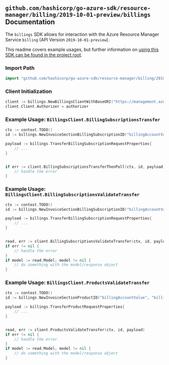
## `github.com/hashicorp/go-azure-sdk/resource-manager/billing/2019-10-01-preview/billings` Documentation

The `billings` SDK allows for interaction with the Azure Resource Manager Service `billing` (API Version `2019-10-01-preview`).

This readme covers example usages, but further information on [using this SDK can be found in the project root](https://github.com/hashicorp/go-azure-sdk/tree/main/docs).

### Import Path

```go
import "github.com/hashicorp/go-azure-sdk/resource-manager/billing/2019-10-01-preview/billings"
```


### Client Initialization

```go
client := billings.NewBillingsClientWithBaseURI("https://management.azure.com")
client.Client.Authorizer = authorizer
```


### Example Usage: `BillingsClient.BillingSubscriptionsTransfer`

```go
ctx := context.TODO()
id := billings.NewInvoiceSectionBillingSubscriptionID("billingAccountValue", "billingProfileValue", "invoiceSectionValue", "billingSubscriptionValue")

payload := billings.TransferBillingSubscriptionRequestProperties{
	// ...
}


if err := client.BillingSubscriptionsTransferThenPoll(ctx, id, payload); err != nil {
	// handle the error
}
```


### Example Usage: `BillingsClient.BillingSubscriptionsValidateTransfer`

```go
ctx := context.TODO()
id := billings.NewInvoiceSectionBillingSubscriptionID("billingAccountValue", "billingProfileValue", "invoiceSectionValue", "billingSubscriptionValue")

payload := billings.TransferBillingSubscriptionRequestProperties{
	// ...
}


read, err := client.BillingSubscriptionsValidateTransfer(ctx, id, payload)
if err != nil {
	// handle the error
}
if model := read.Model; model != nil {
	// do something with the model/response object
}
```


### Example Usage: `BillingsClient.ProductsValidateTransfer`

```go
ctx := context.TODO()
id := billings.NewInvoiceSectionProductID("billingAccountValue", "billingProfileValue", "invoiceSectionValue", "productValue")

payload := billings.TransferProductRequestProperties{
	// ...
}


read, err := client.ProductsValidateTransfer(ctx, id, payload)
if err != nil {
	// handle the error
}
if model := read.Model; model != nil {
	// do something with the model/response object
}
```

